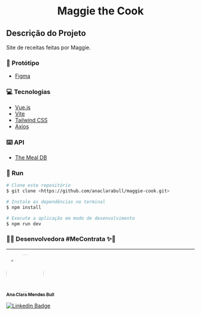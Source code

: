 <h1 align="center">Maggie the Cook</h1>
<h2> Descrição do Projeto</h2>
<p>Site de receitas feitas por Maggie.</p>

### 🎨 Protótipo

- [Figma](https://www.figma.com/file/MdvndxJlc2JUc43qJeC5Ta/Maggie?node-id=0%3A1&t=gtSqBZm8CvGHwAzo-1)

### 💻 Tecnologias

- [Vue.js](https://vuejs.org/)
- [Vite](https://vitejs.dev/)
- [Tailwind CSS](https://tailwindcss.com/)
- [Axios](https://www.npmjs.com/package/axios)

### ⌨️ API

- [The Meal DB](https://www.themealdb.com/api.php)


### 🎲 Run

```bash
# Clone este repositório
$ git clone <https://github.com/anaclarabull/maggie-cook.git>

# Instale as dependências no terminal
$ npm install

# Execute a aplicação em modo de desenvolvimento
$ npm run dev
```

### 👨‍🚀 Desenvolvedora #MeContrata ✨💙
---

<a href="https://github.com/anaclarabull">
 <img style="border-radius: 50%;" src="https://avatars.githubusercontent.com/u/89466535?v=4" width="100px;" alt=""/>
 <br />
 <sub><b>Ana Clara Mendes Bull</b></sub></a>

[![Linkedin Badge](https://img.shields.io/badge/-Ana-blue?style=flat-square&logo=Linkedin&logoColor=white&link=https://www.linkedin.com/in/ana-clara-mendes-bull-64649a149/)](https://www.linkedin.com/in/ana-clara-mendes-bull-64649a149/) 